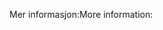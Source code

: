 <span data-ttu-id="16ffe-101">Mer informasjon:</span><span class="sxs-lookup"><span data-stu-id="16ffe-101">More information:</span></span>